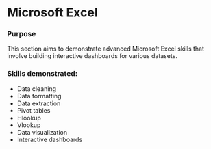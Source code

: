 # Microsoft Excel

### Purpose 
This section aims to demonstrate advanced Microsoft Excel skills that involve building interactive dashboards for various datasets.

### Skills demonstrated: 
- Data cleaning
- Data formatting
- Data extraction
- Pivot tables
- Hlookup
- Vlookup
- Data visualization
- Interactive dashboards

